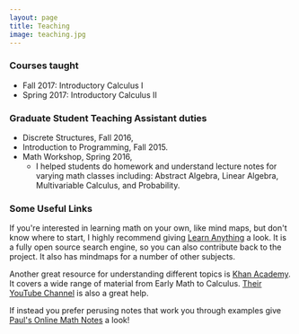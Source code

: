 ```yaml
---
layout: page
title: Teaching
image: teaching.jpg
---
```


### Courses taught
- Fall 2017: Introductory Calculus I
- Spring 2017: Introductory Calculus II

### Graduate Student Teaching Assistant duties
- Discrete Structures, Fall 2016,
- Introduction to Programming, Fall 2015.
- Math Workshop, Spring 2016,
  - I helped students do homework and understand lecture notes for varying math classes including: Abstract Algebra, Linear Algebra, Multivariable Calculus, and Probability.

### Some Useful Links

If you're interested in learning math on your own, like mind maps, but don't know where to start, I highly recommend giving [Learn Anything](https://learn-anything.xyz/mathematics) a look. It is a fully open source search engine, so you can also contribute back to the project. It also has mindmaps for a number of other subjects.

Another great resource for understanding different topics is [Khan Academy](https://www.khanacademy.org/math). It covers a wide range of material from Early Math to Calculus. [Their YouTube Channel](https://www.youtube.com/channel/UC4a-Gbdw7vOaccHmFo40b9g) is also a great help.

If instead you prefer perusing notes that work you through examples give [Paul's Online Math Notes](http://tutorial.math.lamar.edu/) a look!
